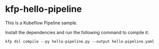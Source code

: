 # kfp-hello-pipeline

This is a Kubeflow Pipeline sample.

Install the dependencies and run the following command to compile it:

```shell
kfp dsl compile --py hello-pipeline.py --output hello-pipeline.yaml
```